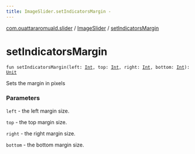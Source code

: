 ```yaml
---
title: ImageSlider.setIndicatorsMargin - 
---
```


[com.ouattararomuald.slider](../index.html) / [ImageSlider](index.html) / [setIndicatorsMargin](./set-indicators-margin.html)

# setIndicatorsMargin

`fun setIndicatorsMargin(left: `[`Int`](https://kotlinlang.org/api/latest/jvm/stdlib/kotlin/-int/index.html)`, top: `[`Int`](https://kotlinlang.org/api/latest/jvm/stdlib/kotlin/-int/index.html)`, right: `[`Int`](https://kotlinlang.org/api/latest/jvm/stdlib/kotlin/-int/index.html)`, bottom: `[`Int`](https://kotlinlang.org/api/latest/jvm/stdlib/kotlin/-int/index.html)`): `[`Unit`](https://kotlinlang.org/api/latest/jvm/stdlib/kotlin/-unit/index.html)

Sets the margin in pixels

### Parameters

`left` - the left margin size.

`top` - the top margin size.

`right` - the right margin size.

`bottom` - the bottom margin size.